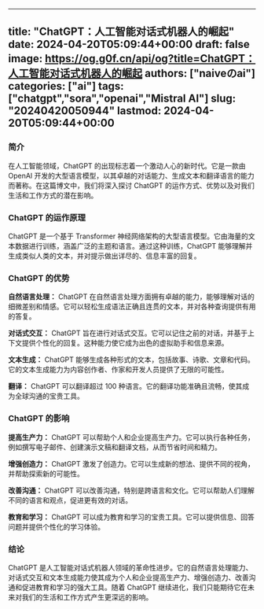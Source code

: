 
---
title: "ChatGPT：人工智能对话式机器人的崛起"
date: 2024-04-20T05:09:44+00:00
draft: false
image: https://og.g0f.cn/api/og?title=ChatGPT：人工智能对话式机器人的崛起
authors: ["naiveのai"]
categories: ["ai"]
tags: ["chatgpt","sora","openai","Mistral AI"]
slug: "20240420050944"
lastmod: 2024-04-20T05:09:44+00:00
---
### 简介

在人工智能领域，ChatGPT 的出现标志着一个激动人心的新时代。它是一款由 OpenAI 开发的大型语言模型，以其卓越的对话能力、生成文本和翻译语言的能力而著称。在这篇博文中，我们将深入探讨 ChatGPT 的运作方式、优势以及对我们生活和工作方式的潜在影响。

### ChatGPT 的运作原理

ChatGPT 是一个基于 Transformer 神经网络架构的大型语言模型。它由海量的文本数据进行训练，涵盖广泛的主题和语言。通过这种训练，ChatGPT 能够理解并生成类似人类的文本，并对提示做出详尽的、信息丰富的回复。

### ChatGPT 的优势

**自然语言处理：** ChatGPT 在自然语言处理方面拥有卓越的能力，能够理解对话的细微差别和情感。它可以轻松生成语法正确且连贯的文本，并对各种查询提供有用的答复。

**对话式交互：** ChatGPT 旨在进行对话式交互。它可以记住之前的对话，并基于上下文提供个性化的回复。这种能力使它成为出色的虚拟助手和信息来源。

**文本生成：** ChatGPT 能够生成各种形式的文本，包括故事、诗歌、文章和代码。它的文本生成能力为内容创作者、作家和开发人员提供了无限的可能性。

**翻译：** ChatGPT 可以翻译超过 100 种语言。它的翻译功能准确且流畅，使其成为全球沟通的宝贵工具。

### ChatGPT 的影响

**提高生产力：** ChatGPT 可以帮助个人和企业提高生产力。它可以执行各种任务，例如撰写电子邮件、创建演示文稿和翻译文档，从而节省时间和精力。

**增强创造力：** ChatGPT 激发了创造力。它可以生成新的想法、提供不同的视角，并帮助探索新的可能性。

**改善沟通：** ChatGPT 可以改善沟通，特别是跨语言和文化。它可以帮助人们理解不同的语言和观点，促进更有效的对话。

**教育和学习：** ChatGPT 可以成为教育和学习的宝贵工具。它可以提供信息、回答问题并提供个性化的学习体验。

### 结论

ChatGPT 是人工智能对话式机器人领域的革命性进步。它的自然语言处理能力、对话式交互和文本生成能力使其成为个人和企业提高生产力、增强创造力、改善沟通和促进教育和学习的强大工具。随着 ChatGPT 继续进化，我们只能期待它在未来对我们的生活和工作方式产生更深远的影响。